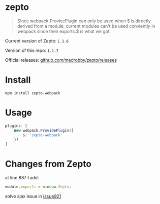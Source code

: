 # zepto
> Since webpack ProvicePlugin can only be used when $ is directly derived from a module,
current modules can't be used conviently in webpack since their exports.$ is what we got.

Current version of Zepto: ```1.1.6```

Version of this repo: ```1.1.7```

Official releases: [github.com/madrobby/zepto/releases](https://github.com/madrobby/zepto/releases)

# Install

```npm install zepto-webpack```

# Usage

```javascript
plugins: [
    new webpack.ProvidePlugin({
        $: 'zepto-webpack'
    })
]
```

# Changes from Zepto

at line 887 I add:

```javascript
module.exports = window.Zepto;
```

solve ajax issue in [issue921](https://github.com/madrobby/zepto/issues/921)